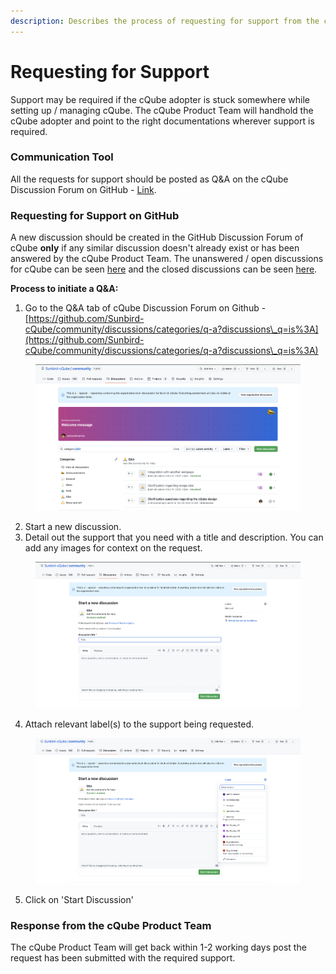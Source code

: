 ```yaml
---
description: Describes the process of requesting for support from the cQube Product Team
---
```


# Requesting for Support

Support may be required if the cQube adopter is stuck somewhere while setting up / managing cQube. The cQube Product Team will handhold the cQube adopter and point to the right documentations wherever support is required.

### Communication Tool

All the requests for support should be posted as Q\&A on the cQube Discussion Forum on GitHub - [Link](https://github.com/Sunbird-cQube/community/discussions/categories/q-a).

### Requesting for Support on GitHub

A new discussion should be created in the GitHub Discussion Forum of cQube **only** if any similar discussion doesn't already exist or has been answered by the cQube Product Team. The unanswered / open discussions for cQube can be seen [here](https://github.com/Sunbird-cQube/community/discussions/categories/q-a?discussions\_q=category%3AQ%26A+is%3Aopen) and the closed discussions can be seen [here](https://github.com/Sunbird-cQube/community/discussions/categories/q-a?discussions\_q=category%3AQ%26A+is%3Aclosed).

**Process to initiate a Q\&A:**

1. Go to the Q\&A tab of cQube Discussion Forum on Github - [https://github.com/Sunbird-cQube/community/discussions/categories/q-a?discussions\_q=is%3A](https://github.com/Sunbird-cQube/community/discussions/categories/q-a?discussions\_q=is%3A)

<figure><img src="../.gitbook/assets/image (6) (2).png" alt=""><figcaption></figcaption></figure>

2. Start a new discussion.
3. Detail out the support that you need with a title and description. You can add any images for context on the request.

<figure><img src="../.gitbook/assets/image (2) (6).png" alt=""><figcaption></figcaption></figure>

4. Attach relevant label(s) to the support being requested.

<figure><img src="../.gitbook/assets/image (1) (1) (2).png" alt=""><figcaption></figcaption></figure>

5. Click on 'Start Discussion'

### Response from the cQube Product Team

The cQube Product Team will get back within 1-2 working days post the request has been submitted with the required support.
